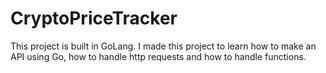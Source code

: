 # CryptoPriceTracker
This project is built in GoLang. I made this project to learn how to make an API using Go, how to handle http requests and how to handle functions. 
